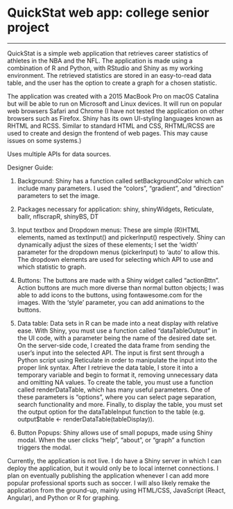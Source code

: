 # QuickStat web app: college senior project

________________________________________________________________

QuickStat is a simple web application that retrieves career statistics of athletes in the NBA and the NFL. The application is made using a combination of R and Python, with RStudio and Shiny as my working environment. The retrieved statistics are stored in an easy-to-read data table, and the user has the option to create a graph for a chosen statistic. 

The application was created with a 2015 MacBook Pro on macOS Catalina but will be able to run on Microsoft and Linux devices. It will run on popular web browsers Safari and Chrome (I have not tested the application on other browsers such as Firefox. Shiny has its own UI-styling  languages known as RHTML and RCSS. Similar to standard HTML and CSS, RHTML/RCSS are used to create and design the frontend of web pages. This may cause issues on some systems.)


Uses multiple APIs for data sources.

Designer Guide:

1.	Background: Shiny has a function called setBackgroundColor which can include many parameters. I used the “colors”, “gradient”, and “direction” parameters to set the image.

2.	Packages necessary for application: shiny, shinyWidgets, Reticulate, ballr, nflscrapR, shinyBS, DT

3.	Input textbox and Dropdown menus: These are simple (R)HTML elements, named as textInput() and pickerInput() respectively. Shiny can dynamically adjust the sizes of these elements; I set the ‘width’ parameter for the dropdown menus (pickerInput) to ‘auto’ to allow this. The dropdown elements are used for selecting which API to use and which statistic to graph. 

4.	Buttons: The buttons are made with a Shiny widget called “actionBttn”. Action buttons are much more diverse than normal button objects; I was able to add icons to the buttons, using fontawesome.com for the images. With the ‘style’ parameter, you can add animations to the buttons.

5.	Data table: Data sets in R can be made into a neat display with relative ease. With Shiny, you must use a function called “dataTableOutput” in the UI code, with a parameter being the name of the desired date set. On the server-side code, I created the data frame from sending the user’s input into the selected API. The input is first sent through a Python script using Reticulate in order to manipulate the input into the proper link syntax. After I retrieve the data table, I store it into a temporary variable and begin to format it, removing unnecessary data and omitting NA values. To create the table, you must use a function called renderDataTable, which has many useful parameters. One of these parameters is “options”, where you can select page separation, search functionality and more. Finally, to display the table, you must set the output option for the dataTableInput function to the table (e.g. output$table <- renderDataTable(tableDisplay)).

6.	Button Popups: Shiny allows use of small popups, made using Shiny modal. When the user clicks “help”, “about”, or “graph” a function triggers the modal. 


Currently, the application is not live. I do have a Shiny server in which I can deploy the application, but it would only be to local internet connections. I plan on eventually publishing the application whenever I can add more popular professional sports such as soccer. I will also likely remake the application from the ground-up, mainly using HTML/CSS, JavaScript (React, Angular), and Python or R for graphing.